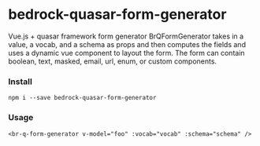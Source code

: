 # bedrock-quasar-form-generator
Vue.js + quasar framework form generator
BrQFormGenerator takes in a value, a vocab, and a schema as props
and then computes the fields and uses a dynamic vue component
to layout the form. The form can contain boolean, text, masked,
email, url, enum, or custom components.


### Install

```
npm i --save bedrock-quasar-form-generator
```

### Usage

```
<br-q-form-generator v-model="foo" :vocab="vocab" :schema="schema" />
```
